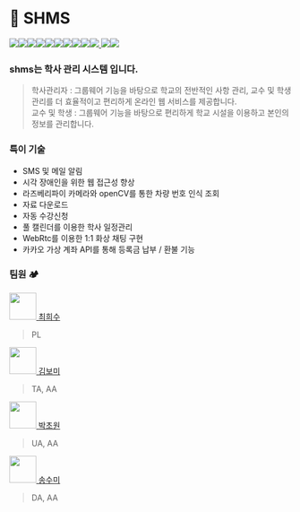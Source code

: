 # 🚌 SHMS


<a href="#" target="_blank"><img src="https://img.shields.io/badge/Java-007396?style=flat-square&logo=Java&logoColor=white"/></a><a href="#" target="_blank"><img src="https://img.shields.io/badge/Spring-6DB33F?style=flat-square&logo=Spring&logoColor=white"/></a><a href="#" target="_blank"><img src="https://img.shields.io/badge/HTML5-E34F26?style=flat-square&logo=HTML5&logoColor=white"/></a><a href="#" target="_blank"><img src="https://img.shields.io/badge/CSS3-1572B6?style=flat-square&logo=CSS3&logoColor=white"/></a><a href="#" target="_blank"><img src="https://img.shields.io/badge/JavaScript-[F7DF1E?style=flat-square&logo=JavaScript&logoColor=white"/></a><a href="#" target="_blank"><img src="https://img.shields.io/badge/jQuery-0769AD?style=flat-square&logo=jQuery&logoColor=white"/></a><a href="#" target="_blank"><img src="https://img.shields.io/badge/Oracle-F80000?style=flat-square&logo=Oracle&logoColor=white"/><a href="#" target="_blank"><img src="https://img.shields.io/badge/Apache tomcat-F8DC75?style=flat-square&logo=Apache-tomcat&logoColor=white"/></a><a href="#" target="_blank"><img src="https://img.shields.io/badge/Eclipse-2C2255?style=flat-square&logo=Eclipse&logoColor=white"/></a><a href="#" target="_blank"><img src="https://img.shields.io/badge/VScode-007ACC?style=flat-square&logo=Visual-Studio-Code&logoColor=white"/></a><a href="#" target="_blank">
<a href="#" target="_blank"><img src="https://img.shields.io/badge/Slack-4A154B?style=flat-square&logo=Slack&logoColor=white"/></a><a href="#" target="_blank"><img src="https://img.shields.io/badge/GitHub-181717?style=flat-square&logo=GitHub&logoColor=white"/></a>
### shms는 학사 관리 시스템 입니다.
>학사관리자 : 그룹웨어 기능을 바탕으로 학교의 전반적인 사항 관리, 교수 및 학생 관리를 더 효율적이고 편리하게 온라인 웹 서비스를 제공합니다.<br/>
교수 및 학생 : 그룹웨어 기능을 바탕으로 편리하게 학교 시설을 이용하고 본인의 정보를 관리합니다.<br/>

### 특이 기술
- SMS 및 메일 알림
- 시각 장애인을 위한 웹 접근성 향상
- 라즈베리파이 카메라와 openCV를 통한 차량 번호 인식 조회
- 자료 다운로드
- 자동 수강신청
- 풀 캘린더를 이용한 학사 일정관리
- WebRtc를 이용한 1:1 화상 채팅 구현 
- 카카오 가상 계좌 API를 통해 등록금 납부 / 환불 기능

### 팀원 🏕
<a href="https://github.com/pamlpri">
  <img class="avatar avatar-user" src="https://avatars.githubusercontent.com/u/77672828?s=96&amp;v=4" width="48" height="48"> 최희수
</a>

> PL

<a href="https://github.com/5UMMER">
<img class="avatar avatar-user" src="https://avatars.githubusercontent.com/u/78252948?s=96&amp;v=4" width="48" height="48"> 김보미 <a/>

> TA, AA

<a href="https://github.com/Scarl-ett">
<img class="avatar avatar-user" src="https://avatars.githubusercontent.com/u/78475070?s=96&amp;v=4" width="48" height="48"> 박초원
 <a/>

> UA, AA

<a href="https://github.com/songpotato">
<img class="avatar avatar-user" src="https://avatars.githubusercontent.com/u/78534663?s=96&amp;v=4" width="48" height="48"> 송수미 <a/>

> DA, AA




